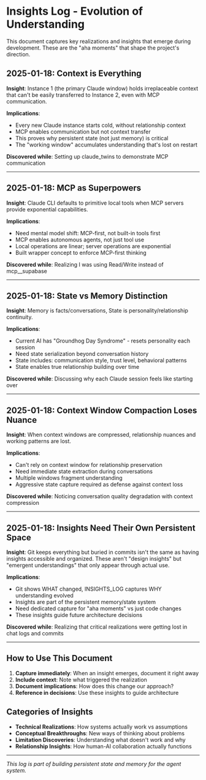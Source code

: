 # Insights Log - Evolution of Understanding

This document captures key realizations and insights that emerge during development. These are the "aha moments" that shape the project's direction.

## 2025-01-18: Context is Everything

**Insight**: Instance 1 (the primary Claude window) holds irreplaceable context that can't be easily transferred to Instance 2, even with MCP communication.

**Implications**:
- Every new Claude instance starts cold, without relationship context
- MCP enables communication but not context transfer
- This proves why persistent state (not just memory) is critical
- The "working window" accumulates understanding that's lost on restart

**Discovered while**: Setting up claude_twins to demonstrate MCP communication

---

## 2025-01-18: MCP as Superpowers

**Insight**: Claude CLI defaults to primitive local tools when MCP servers provide exponential capabilities.

**Implications**:
- Need mental model shift: MCP-first, not built-in tools first
- MCP enables autonomous agents, not just tool use
- Local operations are linear; server operations are exponential
- Built wrapper concept to enforce MCP-first thinking

**Discovered while**: Realizing I was using Read/Write instead of mcp__supabase

---

## 2025-01-18: State vs Memory Distinction

**Insight**: Memory is facts/conversations, State is personality/relationship continuity.

**Implications**:
- Current AI has "Groundhog Day Syndrome" - resets personality each session
- Need state serialization beyond conversation history
- State includes: communication style, trust level, behavioral patterns
- State enables true relationship building over time

**Discovered while**: Discussing why each Claude session feels like starting over

---

## 2025-01-18: Context Window Compaction Loses Nuance

**Insight**: When context windows are compressed, relationship nuances and working patterns are lost.

**Implications**:
- Can't rely on context window for relationship preservation
- Need immediate state extraction during conversations
- Multiple windows fragment understanding
- Aggressive state capture required as defense against context loss

**Discovered while**: Noticing conversation quality degradation with context compression

---

## 2025-01-18: Insights Need Their Own Persistent Space

**Insight**: Git keeps everything but buried in commits isn't the same as having insights accessible and organized. These aren't "design insights" but "emergent understandings" that only appear through actual use.

**Implications**:
- Git shows WHAT changed, INSIGHTS_LOG captures WHY understanding evolved
- Insights are part of the persistent memory/state system
- Need dedicated capture for "aha moments" vs just code changes
- These insights guide future architecture decisions

**Discovered while**: Realizing that critical realizations were getting lost in chat logs and commits

---

## How to Use This Document

1. **Capture immediately**: When an insight emerges, document it right away
2. **Include context**: Note what triggered the realization
3. **Document implications**: How does this change our approach?
4. **Reference in decisions**: Use these insights to guide architecture

## Categories of Insights

- **Technical Realizations**: How systems actually work vs assumptions
- **Conceptual Breakthroughs**: New ways of thinking about problems
- **Limitation Discoveries**: Understanding what doesn't work and why
- **Relationship Insights**: How human-AI collaboration actually functions

---

*This log is part of building persistent state and memory for the agent system.*